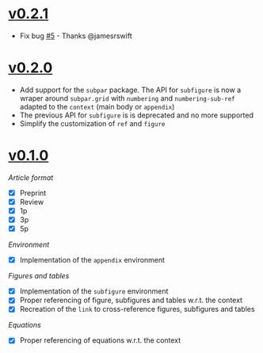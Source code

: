 # [v0.2.1](https://github.com/maucejo/elsearticle/releases/tags/v0.2.1)

- Fix bug [#5](https://github.com/maucejo/elsearticle/issues/5) - Thanks @jamesrswift

# [v0.2.0](https://github.com/maucejo/elsearticle/releases/tags/v0.2.0)

- Add support for the `subpar` package. The API for `subfigure` is now a wraper around `subpar.grid` with `numbering` and `numbering-sub-ref` adapted to the `context` (main body or `appendix`)
- The previous API for `subfigure` is is deprecated and no more supported
- Simplify the customization of `ref` and `figure`


# [v0.1.0](https://github.com/maucejo/elsearticle/releases/tags/v0.1.0)

*Article format*

- [x] Preprint
- [x] Review
- [x] 1p
- [x] 3p
- [x] 5p

*Environment*

- [x] Implementation of the `appendix` environment

*Figures and tables*

- [x] Implementation of the `subfigure` environment
- [x] Proper referencing of figure, subfigures and tables w.r.t. the context
- [x] Recreation of the `link` to cross-reference figures, subfigures and tables

*Equations*

- [x] Proper referencing of equations w.r.t. the context